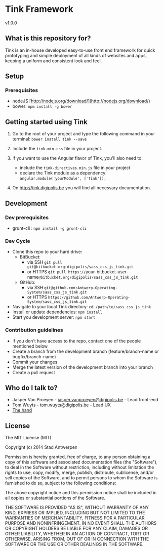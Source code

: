 # Tink Framework

v1.0.0

## What is this repository for?

Tink is an in-house developed easy-to-use front end framework for quick prototyping and simple deployment of all kinds of websites and apps, keeping a uniform and consistent look and feel.

## Setup

### Prerequisites

* nodeJS [http://nodejs.org/download/](http://nodejs.org/download/)
* bower: `npm install -g bower`

## Getting started using Tink

1. Go to the root of your project and type the following command in your terminal:
   `bower install tink --save`

2. Include the `tink.min.css` file in your project.

3. If you want to use the Angular flavor of Tink, you'll also need to:
    * include the `tink-directives.min.js` file in your project
    * declare the Tink module as a dependency: `angular.module('yourModule', ['Tink']);`

4. On http://tink.digipolis.be you will find all necessary documentation.

## Development

### Dev prerequisites

* grunt-cli : `npm install -g grunt-cli`

### Dev Cycle

* Clone this repo to your hard drive:
    * BitBucket:
        * via SSH `git pull git@bitbucket.org:digipolis/sass_css_js_tink.git`
        * or HTTPS `git pull https://`your-bitbucket-user-name`@bitbucket.org/digipolis/sass_css_js_tink.git`
    * GitHub:
        * via SSH `git@github.com:Antwerp-Operating-System/sass_css_js_tink.git`
        * or HTTPS `https://github.com/Antwerp-Operating-System/sass_css_js_tink.git`
* Navigate to your local Tink directory: `cd /path/to/sass_css_js_tink`
* Install or update dependencies: `npm install`
* Start you development server: `npm start`

### Contribution guidelines

* If you don't have access to the repo, contact one of the people mentioned below
* Create a branch from the development branch (feature/branch-name or bugfix/branch-name)
* Commit your changes
* Merge the latest version of the development branch into your branch
* Create a pull request

## Who do I talk to?

* Jasper Van Proeyen - jasper.vanproeyen@digipolis.be - Lead front-end
* Tom Wuyts - tom.wuyts@digipolis.be - Lead UX
* [The hand](https://www.youtube.com/watch?v=_O-QqC9yM28)

## License

The MIT License (MIT)

Copyright (c) 2014 Stad Antwerpen

Permission is hereby granted, free of charge, to any person obtaining a copy
of this software and associated documentation files (the "Software"), to deal
in the Software without restriction, including without limitation the rights
to use, copy, modify, merge, publish, distribute, sublicense, and/or sell
copies of the Software, and to permit persons to whom the Software is
furnished to do so, subject to the following conditions:

The above copyright notice and this permission notice shall be included in all
copies or substantial portions of the Software.

THE SOFTWARE IS PROVIDED "AS IS", WITHOUT WARRANTY OF ANY KIND, EXPRESS OR
IMPLIED, INCLUDING BUT NOT LIMITED TO THE WARRANTIES OF MERCHANTABILITY,
FITNESS FOR A PARTICULAR PURPOSE AND NONINFRINGEMENT. IN NO EVENT SHALL THE
AUTHORS OR COPYRIGHT HOLDERS BE LIABLE FOR ANY CLAIM, DAMAGES OR OTHER
LIABILITY, WHETHER IN AN ACTION OF CONTRACT, TORT OR OTHERWISE, ARISING FROM,
OUT OF OR IN CONNECTION WITH THE SOFTWARE OR THE USE OR OTHER DEALINGS IN THE
SOFTWARE.

